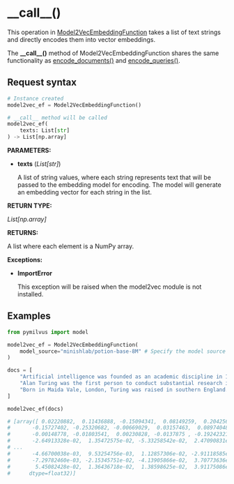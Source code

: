 # \_\_call\_\_()

This operation in [Model2VecEmbeddingFunction](Model2VecEmbeddingFunction.md) takes a list of text strings and directly encodes them into vector embeddings.

The **\_\_call\_\_()** method of Model2VecEmbeddingFunction shares the same functionality as [encode_documents()](encode_documents.md) and [encode_queries()](encode_queries.md).

## Request syntax

```python
# Instance created
model2vec_ef = Model2VecEmbeddingFunction()

# __call__ method will be called
model2vec_ef(
    texts: List[str]
) -> List[np.array]
```

**PARAMETERS:**

- **texts** (*List[str]*)

    A list of string values, where each string represents text that will be passed to the embedding model for encoding. The model will generate an embedding vector for each string in the list.

**RETURN TYPE:**

*List[np.array]*

**RETURNS:**

A list where each element is a NumPy array.

**Exceptions:**

- **ImportError**

    This exception will be raised when the model2vec module is not installed.

## Examples

```python
from pymilvus import model

model2vec_ef = Model2VecEmbeddingFunction(
    model_source="minishlab/potion-base-8M" # Specify the model source (loads from Hugging Face or local path)
)

docs = [
    "Artificial intelligence was founded as an academic discipline in 1956.",
    "Alan Turing was the first person to conduct substantial research in AI.",
    "Born in Maida Vale, London, Turing was raised in southern England.",
]

model2vec_ef(docs)

# [array([ 0.02220882,  0.11436888, -0.15094341,  0.08149259,  0.20425692,
#       -0.15727402, -0.25320682, -0.00669029,  0.03157463,  0.08974048,
#       -0.00148778, -0.01803541,  0.00230828, -0.0137875 , -0.19242321,
#       -2.64913328e-02,  1.35472575e-02, -5.33258542e-02,  2.47090831e-02,
# ...
#       -4.66700038e-03,  9.53254756e-03,  1.12857306e-02, -2.91118585e-02,
#       -7.29782460e-03, -2.15345751e-02, -4.13905866e-02,  3.70773636e-02,
#        5.45082428e-02,  1.36436718e-02,  1.38598625e-02,  3.91175086e-03],
#      dtype=float32)]
```

